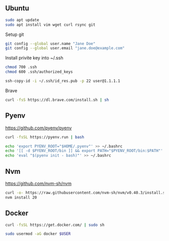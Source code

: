 ## Ubuntu

```sh
sudo apt update
sudo apt install vim wget curl rsync git
```

Setup git
```sh
git config --global user.name "Jane Doe"  
git config --global user.email "jane.doe@example.com" 

```

Install privite key into ~/.ssh

```sh
chmod 700 .ssh
chmod 600 .ssh/authorized_keys
```

```sh
ssh-copy-id -i ~/.ssh/id_res.pub -p 22 user@1.1.1.1
```

Brave
```sh
curl -fsS https://dl.brave.com/install.sh | sh
```

## Pyenv
https://github.com/pyenv/pyenv

```sh
curl -fsSL https://pyenv.run | bash
```

```bash
echo 'export PYENV_ROOT="$HOME/.pyenv"' >> ~/.bashrc
echo '[[ -d $PYENV_ROOT/bin ]] && export PATH="$PYENV_ROOT/bin:$PATH"' >> ~/.bashrc
echo 'eval "$(pyenv init - bash)"' >> ~/.bashrc
```

## Nvm
https://github.com/nvm-sh/nvm
```sh
curl -o- https://raw.githubusercontent.com/nvm-sh/nvm/v0.40.3/install.sh | bash
nvm install 20
```

## Docker

```sh
curl -fsSL https://get.docker.com/ | sudo sh
```


```sh
sudo usermod -aG docker $USER
```

